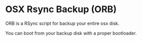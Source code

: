 # OSX Rsync Backup (ORB)

ORB is a RSync script for backup your entire osx disk.

You can boot from your backup disk with a proper bootloader.
